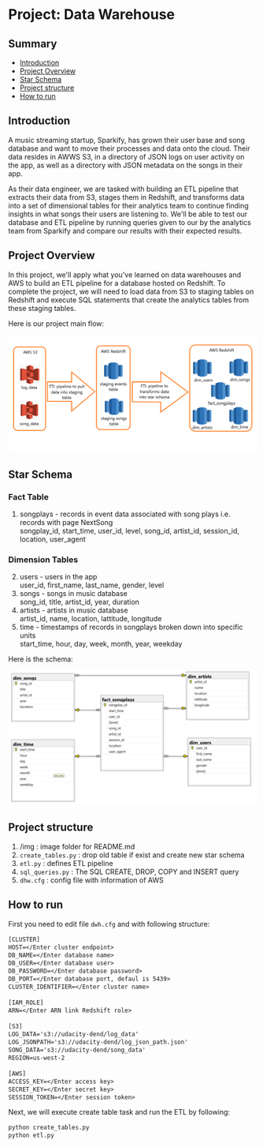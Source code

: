 # Project: Data Warehouse

## Summary
* [Introduction](#Introduction)
* [Project Overview](#Project-Overview)
* [Star Schema](#Star-Schema)
* [Project structure](#Project-structure)
* [How to run](#How-to-run)

## Introduction
A music streaming startup, Sparkify, has grown their user base and song database and want to move their processes and data onto the cloud. Their data resides in AWWS S3, in a directory of JSON logs on user activity on the app, as well as a directory with JSON metadata on the songs in their app.

As their data engineer, we are tasked with building an ETL pipeline that extracts their data from S3, stages them in Redshift, and transforms data into a set of dimensional tables for their analytics team to continue finding insights in what songs their users are listening to. We'll be able to test our database and ETL pipeline by running queries given to our by the analytics team from Sparkify and compare our results with their expected results.

## Project Overview
In this project, we'll apply what you've learned on data warehouses and AWS to build an ETL pipeline for a database hosted on Redshift. To complete the project, we will need to load data from S3 to staging tables on Redshift and execute SQL statements that create the analytics tables from these staging tables.

Here is our project main flow:

![Main workflow!](img/Flow.png "Main workflow")

## Star Schema
### Fact Table
1. songplays - records in event data associated with song plays i.e. records with page NextSong<br>songplay_id, start_time, user_id, level, song_id, artist_id, session_id, location, user_agent
### Dimension Tables
2. users - users in the app<br>user_id, first_name, last_name, gender, level
3. songs - songs in music database<br>song_id, title, artist_id, year, duration
4. artists - artists in music database<br>artist_id, name, location, lattitude, longitude
5. time - timestamps of records in songplays broken down into specific units<br>start_time, hour, day, week, month, year, weekday

Here is the schema:

![Schema!](img/diagram.png "Schema")

## Project structure

1. /img : image folder for README.md
2. `create_tables.py` : drop old table if exist and create new star schema
3. `etl.py` : defines ETL pipeline
4. `sql_queries.py` : The SQL CREATE, DROP, COPY and INSERT query
5. `dhw.cfg` : config file with information of AWS

## How to run

First you need to edit file `dwh.cfg` and with following structure:

```
[CLUSTER]
HOST=</Enter cluster endpoint>
DB_NAME=</Enter database name>
DB_USER=</Enter database user>
DB_PASSWORD=</Enter database password>
DB_PORT=</Enter database port, defaul is 5439>
CLUSTER_IDENTIFIER=</Enter cluster name>

[IAM_ROLE]
ARN=</Enter ARN link Redshift role>

[S3]
LOG_DATA='s3://udacity-dend/log_data'
LOG_JSONPATH='s3://udacity-dend/log_json_path.json'
SONG_DATA='s3://udacity-dend/song_data'
REGION=us-west-2

[AWS]
ACCESS_KEY=</Enter access key>
SECRET_KEY=</Enter secret key>
SESSION_TOKEN=</Enter session token>
```

Next, we will execute create table task and run the ETL by following:

```
python create_tables.py
python etl.py
```



